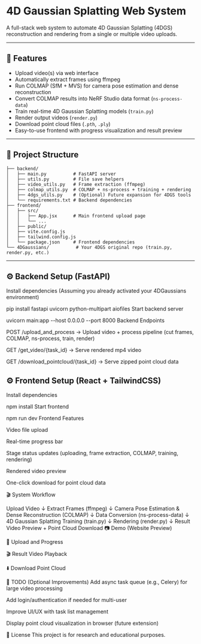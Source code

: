 # 4D Gaussian Splatting Web System

A full-stack web system to automate 4D Gaussian Splatting (4DGS) reconstruction and rendering from a single or multiple video uploads.

---

## 🚀 Features

- Upload video(s) via web interface
- Automatically extract frames using ffmpeg
- Run COLMAP (SfM + MVS) for camera pose estimation and dense reconstruction
- Convert COLMAP results into NeRF Studio data format (`ns-process-data`)
- Train real-time 4D Gaussian Splatting models (`train.py`)
- Render output videos (`render.py`)
- Download point cloud files (`.pth`, `.ply`)
- Easy-to-use frontend with progress visualization and result preview

---

## 📂 Project Structure

```
├── backend/
│   ├── main.py          # FastAPI server
│   ├── utils.py         # File save helpers
│   ├── video_utils.py   # Frame extraction (ffmpeg)
│   ├── colmap_utils.py  # COLMAP + ns-process + training + rendering
│   ├── 4dgs_utils.py    # (Optional) Future expansion for 4DGS tools
│   └── requirements.txt # Backend dependencies
├── frontend/
│   ├── src/
│   │   ├── App.jsx      # Main frontend upload page
│   │   └── ...
│   ├── public/
│   ├── vite.config.js
│   ├── tailwind.config.js
│   └── package.json     # Frontend dependencies
└── 4DGaussians/          # Your 4DGS original repo (train.py, render.py, etc.)
```

---

## ⚙️ Backend Setup (FastAPI)
Install dependencies
(Assuming you already activated your 4DGaussians environment)

pip install fastapi uvicorn python-multipart aiofiles
Start backend server

uvicorn main:app --host 0.0.0.0 --port 8000
Backend Endpoints

POST /upload_and_process → Upload video + process pipeline (cut frames, COLMAP, ns-process, train, render)

GET /get_video/{task_id} → Serve rendered mp4 video

GET /download_pointcloud/{task_id} → Serve zipped point cloud data

## ⚙️ Frontend Setup (React + TailwindCSS)
Install dependencies

npm install
Start frontend


npm run dev
Frontend Features

Video file upload

Real-time progress bar

Stage status updates (uploading, frame extraction, COLMAP, training, rendering)

Rendered video preview

One-click download for point cloud data

🎬 System Workflow

Upload Video
    ↓
Extract Frames (ffmpeg)
    ↓
Camera Pose Estimation & Dense Reconstruction (COLMAP)
    ↓
Data Conversion (ns-process-data)
    ↓
4D Gaussian Splatting Training (train.py)
    ↓
Rendering (render.py)
    ↓
Result Video Preview + Point Cloud Download
📷 Demo (Website Preview)
<!-- 放你網站截圖這邊，建議截圖放在 /images/ 資料夾 -->
🎥 Upload and Progress

🎬 Result Video Playback

⬇️ Download Point Cloud

🧠 TODO (Optional Improvements)
Add async task queue (e.g., Celery) for large video processing

Add login/authentication if needed for multi-user

Improve UI/UX with task list management

Display point cloud visualization in browser (future extension)

📄 License
This project is for research and educational purposes.
